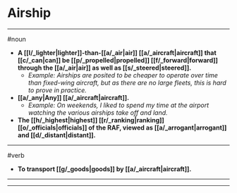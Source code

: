 # Airship
---
#noun
- **A [[l/_lighter|lighter]]-than-[[a/_air|air]] [[a/_aircraft|aircraft]] that [[c/_can|can]] be [[p/_propelled|propelled]] [[f/_forward|forward]] through the [[a/_air|air]] as well as [[s/_steered|steered]].**
	- _Example: Airships are posited to be cheaper to operate over time than fixed-wing aircraft, but as there are no large fleets, this is hard to prove in practice._
- **[[a/_any|Any]] [[a/_aircraft|aircraft]].**
	- _Example: On weekends, I liked to spend my time at the airport watching the various airships take off and land._
- **The [[h/_highest|highest]] [[r/_ranking|ranking]] [[o/_officials|officials]] of the RAF, viewed as [[a/_arrogant|arrogant]] and [[d/_distant|distant]].**
---
#verb
- **To transport [[g/_goods|goods]] by [[a/_aircraft|aircraft]].**
---
---
